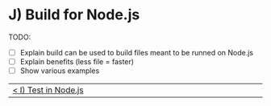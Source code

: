 # J) Build for Node.js

TODO:

- [ ] Explain build can be used to build files meant to be runned on Node.js
- [ ] Explain benefits (less file = faster)
- [ ] Show various examples

<table>
 <tr>
  <td width="2000px" align="left" nowrap>
   <a href="../i_test_in_node/i_test_in_node.md">< I) Test in Node.js</a>
  </td>
 </tr>
<table>
